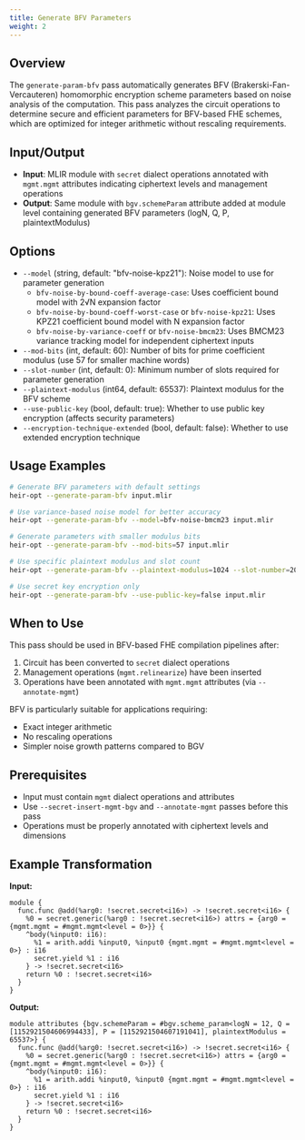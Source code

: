 ```yaml
---
title: Generate BFV Parameters
weight: 2
---
```


## Overview

The `generate-param-bfv` pass automatically generates BFV
(Brakerski-Fan-Vercauteren) homomorphic encryption scheme parameters based on
noise analysis of the computation. This pass analyzes the circuit operations to
determine secure and efficient parameters for BFV-based FHE schemes, which are
optimized for integer arithmetic without rescaling requirements.

## Input/Output

- **Input**: MLIR module with `secret` dialect operations annotated with
  `mgmt.mgmt` attributes indicating ciphertext levels and management operations
- **Output**: Same module with `bgv.schemeParam` attribute added at module level
  containing generated BFV parameters (logN, Q, P, plaintextModulus)

## Options

- `--model` (string, default: "bfv-noise-kpz21"): Noise model to use for
  parameter generation
  - `bfv-noise-by-bound-coeff-average-case`: Uses coefficient bound model with
    2√N expansion factor
  - `bfv-noise-by-bound-coeff-worst-case` or `bfv-noise-kpz21`: Uses KPZ21
    coefficient bound model with N expansion factor
  - `bfv-noise-by-variance-coeff` or `bfv-noise-bmcm23`: Uses BMCM23 variance
    tracking model for independent ciphertext inputs
- `--mod-bits` (int, default: 60): Number of bits for prime coefficient modulus
  (use 57 for smaller machine words)
- `--slot-number` (int, default: 0): Minimum number of slots required for
  parameter generation
- `--plaintext-modulus` (int64, default: 65537): Plaintext modulus for the BFV
  scheme
- `--use-public-key` (bool, default: true): Whether to use public key encryption
  (affects security parameters)
- `--encryption-technique-extended` (bool, default: false): Whether to use
  extended encryption technique

## Usage Examples

```bash
# Generate BFV parameters with default settings
heir-opt --generate-param-bfv input.mlir

# Use variance-based noise model for better accuracy
heir-opt --generate-param-bfv --model=bfv-noise-bmcm23 input.mlir

# Generate parameters with smaller modulus bits
heir-opt --generate-param-bfv --mod-bits=57 input.mlir

# Use specific plaintext modulus and slot count
heir-opt --generate-param-bfv --plaintext-modulus=1024 --slot-number=2048 input.mlir

# Use secret key encryption only
heir-opt --generate-param-bfv --use-public-key=false input.mlir
```

## When to Use

This pass should be used in BFV-based FHE compilation pipelines after:

1. Circuit has been converted to `secret` dialect operations
1. Management operations (`mgmt.relinearize`) have been inserted
1. Operations have been annotated with `mgmt.mgmt` attributes (via
   `--annotate-mgmt`)

BFV is particularly suitable for applications requiring:

- Exact integer arithmetic
- No rescaling operations
- Simpler noise growth patterns compared to BGV

## Prerequisites

- Input must contain `mgmt` dialect operations and attributes
- Use `--secret-insert-mgmt-bgv` and `--annotate-mgmt` passes before this pass
- Operations must be properly annotated with ciphertext levels and dimensions

## Example Transformation

**Input:**

```mlir
module {
  func.func @add(%arg0: !secret.secret<i16>) -> !secret.secret<i16> {
    %0 = secret.generic(%arg0 : !secret.secret<i16>) attrs = {arg0 = {mgmt.mgmt = #mgmt.mgmt<level = 0>}} {
    ^body(%input0: i16):
      %1 = arith.addi %input0, %input0 {mgmt.mgmt = #mgmt.mgmt<level = 0>} : i16
      secret.yield %1 : i16
    } -> !secret.secret<i16>
    return %0 : !secret.secret<i16>
  }
}
```

**Output:**

```mlir
module attributes {bgv.schemeParam = #bgv.scheme_param<logN = 12, Q = [1152921504606994433], P = [1152921504607191041], plaintextModulus = 65537>} {
  func.func @add(%arg0: !secret.secret<i16>) -> !secret.secret<i16> {
    %0 = secret.generic(%arg0 : !secret.secret<i16>) attrs = {arg0 = {mgmt.mgmt = #mgmt.mgmt<level = 0>}} {
    ^body(%input0: i16):
      %1 = arith.addi %input0, %input0 {mgmt.mgmt = #mgmt.mgmt<level = 0>} : i16
      secret.yield %1 : i16
    } -> !secret.secret<i16>
    return %0 : !secret.secret<i16>
  }
}
```
